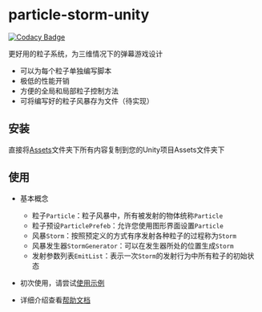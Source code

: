 # particle-storm-unity

[![Codacy Badge](https://api.codacy.com/project/badge/Grade/a639fe15435f42408e9eeb2e315121c3)](https://app.codacy.com/gh/SUSTech-CANStudio/particle-storm-unity?utm_source=github.com&utm_medium=referral&utm_content=SUSTech-CANStudio/particle-storm-unity&utm_campaign=Badge_Grade_Dashboard)

更好用的粒子系统，为三维情况下的弹幕游戏设计

- 可以为每个粒子单独编写脚本
- 极低的性能开销
- 方便的全局和局部粒子控制方法
- 可将编写好的粒子风暴存为文件（待实现）

## 安装

直接将[Assets](./Assets)文件夹下所有内容复制到您的Unity项目Assets文件夹下

## 使用

- 基本概念
  - 粒子`Particle`：粒子风暴中，所有被发射的物体统称`Particle`
  - 粒子预设`ParticlePrefeb`：允许您使用图形界面设置`Particle`
  - 风暴`Storm`：按照预定义的方式有序发射各种粒子的过程称为`Storm`
  - 风暴发生器`StormGenerator`：可以在发生器所处的位置生成`Storm`
  - 发射参数列表`EmitList`：表示一次`Storm`的发射行为中所有粒子的初始状态

- 初次使用，请尝试[使用示例](./Assets/ParticleStorm/Samples)
- 详细介绍查看[帮助文档](./Assets/ParticleStorm/README.md)